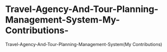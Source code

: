# Travel-Agency-And-Tour-Planning-Management-System-My-Contributions-
Travel-Agency-And-Tour-Planning-Management-System(My Contributions)

